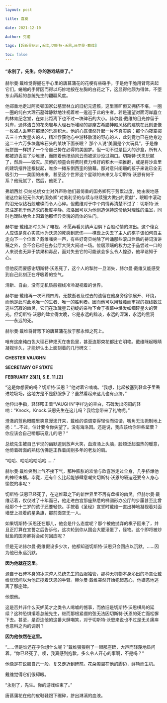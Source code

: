 ```yaml
---
layout: post

title: 喜奠 

date: 2021-12-10

Author: 克诺

tags: [超新星纪元,沃维,切斯特·沃恩,赫尔曼·戴维]

toc: false
---
```

#### “永别了，先生。你的游戏结束了。”

赫尔曼·戴维觉得握在手心里的唐菖蒲花的花梗有些硌手，于是他干脆用臂弯夹起它们。蜷缩的手臂因而得以巧妙地按在左胸的白花之下，这显得他颇为得体，不堕东山再起的总统先生的翩翩风度。

他郑重地走过阿灵顿国家公墓里林立的旧纪元遗骸，这里空旷但又拥挤不堪，一圈一圈的纯白大理石墓碑静默地注视着唯一逡巡于此的生者。若是遥望对面河岸矗立的林肯纪念堂，在如此距离下也不过一块碑石的大小。赫尔曼·戴维的目光停留于对岸，通体洁白的花岗岩与大理石所堆砌的那座古希腊神殿风格的建筑在此刻更像一枚被人丢弃在那里的乐高积木。他的心底骤然升起一片不真实感：那个向夜空掷去三十六发星火的人，精准俘获他心中游移散漫的野心的人，此刻竟也已在他身边这二十六万多块蠢笨石头的某块下面长眠？
那个人说“美国是个大玩具”，于是像玩拼图一样拼了一个令自己势在必得的美国梦。但一切不过是巨大的沙盒，所有人都被迫丢进了沙堆里，而随着他搅动风云而被泥沙没过胸口。切斯特·沃恩玩腻了，然后——毁灭。厌倦的顽童会将费时费力堆好的积木一把推翻，或是将沙盒里的建筑摆件连根拔起，唯余一摊东倒西歪的狼藉。那对意兴阑珊的孩子来说已全无吸引力——美国的未来，甚至这个世界这个星球的未来又与切斯特·沃恩有何干系？他玩腻了，然后，他死了。

弗朗西丝·贝纳总统女士对外声称他们最倚重的国务卿死于劳累过度，她由衷地感谢这位新纪元伟大的国务卿“对美利坚的存续与继续强大做出的贡献”，眼眶中滚动的泪光似钻石般璀璨而令人心碎。但戴维对于中个内情再清楚不过了：切斯特·沃恩注定死于他追求的极度平静。海洛因可以为他创造保持这份绝对理性的温室，同时也暧昧地合上囚着他那怪异灵魂的肉体的生门。

赫尔曼·戴维那时关掉了电视，不愿再看贝纳声泪俱下百般动情的演出。这个傻女人应该是真心实意地为沃恩的死感到悲伤——棋盘上失去了主人的棋子该如何自主走向下一个位置？戴维嗤笑一声，有些好奇贝纳除了吟诵那些滚瓜烂熟的祷词演讲稿之外，会不会已经在办公厅大哭大闹过一场。位居顶端的权力之于品尝过一口的人来说也无异于禁果和毒品，面对失去它的可能该会多么令人惶恐，他早谂知于心。

但他反而要感谢切斯特·沃恩死了，这个人的掣肘一旦消失，赫尔曼·戴维又能感受到自己此刻正在呼吸着的空气。

清新、自由，没有无机质般视线冷冷凝视着的世界。

赫尔曼·戴维再一次环顾四周，无数逝者及过去的遗留在他身旁徐徐展开、环绕，而他是此时此地唯一的生者、唯一的胜利者。因而他可以用轻蔑而审视的视线数过这些沉寂的幽灵，它们在玫瑰星云初绽的亲吻下会于夜幕中焕发如细碎星火的荧光。但切斯特·沃恩的碑立得太晚，它是永远的黯淡，永远的深渊，永远的黑洞——永远的死。

赫尔曼·戴维将臂弯下的唐菖蒲花放于那永恒之死上。

唯有这座纯白色大理石碑熄灭在夜色里，甚至连那束花都比它明艳。戴维眯起眼睛凝视许久，才能辨认出上面刻着的几行碑文：

**CHESTER VAUGHN**

**SECRETARY OF STATE**

**FEBRUARY 23[1], S.E. 11.[2]**

“这是你想要的吗？切斯特·沃恩？”他对着它喃喃。“我想，比起被塞到鞋盒子里丢进垃圾场，这地方是不是舒服多了？虽然看起来这儿也有点挤。”

他伸出手指，轻轻叩击着“VAUGHN”字样边的空白，石碑发出闷闷的轻响：“Knock，Knock.沃恩先生在这儿吗？我给您带来了礼物呢。”

澄澈的蓝色眼瞳里笑意漫漶开来，戴维的语调变得轻快而诙谐，嘴角无法扼制地上扬：“…不过，估计要令你失望了。没有海洛因。还是说，我应该给你带些罂粟？你应该会自己嚼那玩意儿的吧？”

总统先生被自己乍现的幽默逗到放声大笑，血液涌上头脑，脸颊泛起温热的暖意，他倚着碑面的熟稔仿佛是正靠着阔别多年的老友的肩。

“哈哈、哈哈哈哈哈哈……”

赫尔曼·戴维笑到上气不接下气，那种膨胀的欢愉与欣喜游走过全身，几乎挤爆他的神经末梢。毕竟，还有什么比起能够肆意嘲笑切斯特·沃恩的窘迫还要令人身心愉悦的事呢？

切斯特·沃恩已经死了，在这帷幕之下的新世界里不再有盘桓的幽灵。但赫尔曼·戴维活着，仅仅过了十年而已，他走进白宫那座熟悉的椭圆形办公厅的步履甚至比曾经那个十三岁的孩子还要轻快。手按着《圣经》宣誓时戴维一直出神地凝视着对面墙壁上挂着的星条旗，那前面空无一人。

如果切斯特·沃恩还在那儿，他会是什么态度呢？那个被他抛弃的棋子回来了，并且正打算在宣誓之后告诉他，这次轮到你从国会大厦滚蛋了，怪物。这个即将被炒鱿鱼的国务卿将会如何回应呢？

但是无论赫尔曼·戴维假设多少次，他都知道切斯特·沃恩只会回应以沉默。……因为他已永远沉默。

**因为他就在这里。**

源自于石碑本身的冰凉涔入总统先生的西服袖管，那种无机物本身沁出的冷意让戴维恍惚间以为他正揽着沃恩的手臂。赫尔曼·戴维突然开始犯起恶心，他嫌恶地逃离了那座碑。

他恨他。

这是否并非什么天妒英才之类令人唏嘘的憾事，而依旧是切斯特·沃恩棋局的延续？这种恐惧攥着总统先生，继而那根紧绷的弦无法因切斯特·沃恩的死亡而松懈下去。甚至，是否连他的这番大肆嘲笑，对于切斯特·沃恩来说也不过是无关痛痒也意料之内的调剂？

**因为他依然在这里。**

“……但是谁还在乎你想什么呢？”戴维狠狠剜了一眼那座碑，大声而轻蔑地质问着。“你已经死了。噢，我真感到抱歉，多么令人开心的事啊，不是吗？”

他像是在说服自己一般，复又走近到碑前。花朵匍匐在他的脚边，鲜艳而生机。

戴维觉得它们很碍眼。

“永别了，先生。你的游戏结束了。”

唐菖蒲花在他的皮鞋鞋跟下碾碎，挤出淋漓的血液。



<!--[1]致敬美国国务卿John Quincy Adams的卒年，1767年7月11日－1848年2月23日。-->

<!--[2]根据公元纪年法缩写改编的“SUPERNOVA ERA”的缩写，意为“超新星纪元”。-->

